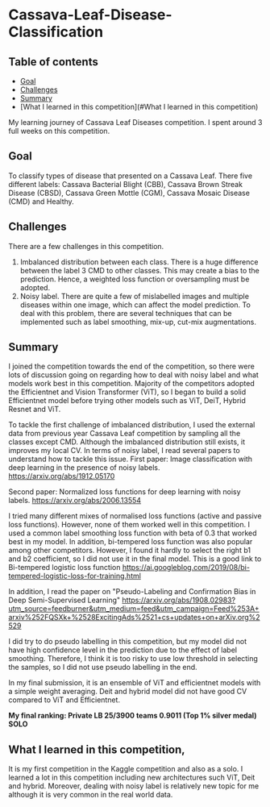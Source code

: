 # Cassava-Leaf-Disease-Classification

## Table of contents
* [Goal](#Goal)
* [Challenges](#challenges)
* [Summary](#summary)
* [What I learned in this competition](#What I learned in this competition)

My learning journey of Cassava Leaf Diseases competition. I spent around 3 full weeks on this competition. 

## Goal
To classify types of disease that presented on a Cassava Leaf. There five different labels: Cassava Bacterial Blight (CBB), Cassava Brown Streak Disease (CBSD), Cassava Green Mottle (CGM), Cassava Mosaic Disease (CMD) and Healthy.

## Challenges 
There are a few challenges in this competition.
1. Imbalanced distribution between each class. There is a huge difference between the label 3 CMD to other classes. This may create a bias to the prediction. Hence, a weighted loss function or oversampling must be adopted. 
2. Noisy label. There are quite a few of mislabelled images and multiple diseases within one image, which can affect the model prediction. To deal with this problem, there are several techniques that can be implemented such as label smoothing, mix-up, cut-mix augmentations.

## Summary
I joined the competition towards the end of the competition, so there were lots of discussion going on regarding how to deal with noisy label and what models work best in this competition. Majority of the competitors adopted the Efficientnet and Vision Transformer (ViT), so I began to build a solid Efficientnet model before trying other models such as ViT, DeiT, Hybrid Resnet and ViT. 

To tackle the first challenge of imbalanced distribution, I used the external data from previous year Cassava Leaf competition by sampling all the classes except CMD. Although the imbalanced distribution still exists, it improves my local CV. 
In terms of noisy label, I read several papers to understand how to tackle this issue. 
First paper: Image classification with deep learning in the presence of noisy labels.
https://arxiv.org/abs/1912.05170

Second paper: Normalized loss functions for deep learning with noisy labels.
https://arxiv.org/abs/2006.13554

I tried many different mixes of normalised loss functions (active and passive loss functions). However, none of them worked well in this competition. I  used a common label smoothing loss function with beta of 0.3 that worked best in my model. In addition, bi-tempered loss function was also popular among other competitors. However, I found it hardly to select the right b1 and b2 coefficient, so I did not use it in the final model.
This is a good link to Bi-tempered logistic loss function
https://ai.googleblog.com/2019/08/bi-tempered-logistic-loss-for-training.html

In addition, I read the paper on "Pseudo-Labeling and Confirmation Bias in Deep Semi-Supervised Learning"
https://arxiv.org/abs/1908.02983?utm_source=feedburner&utm_medium=feed&utm_campaign=Feed%253A+arxiv%252FQSXk+%2528ExcitingAds%2521+cs+updates+on+arXiv.org%2529

I did try to do pseudo labelling in this competition, but my model did not have high confidence level in the prediction due to the effect of label smoothing. Therefore, I think it is too risky to use low threshold in selecting the samples, so I did not use pseudo labelling in the end. 

In my final submission, it is an ensemble of ViT and efficientnet models with a simple weight averaging. Deit and hybrid model did not have good CV compared to ViT and Efficientnet. 

**My final ranking: Private LB 25/3900 teams 0.9011 (Top 1% silver medal) SOLO**

## What I learned in this competition, 
It is my first competition in the Kaggle competition and also as a solo. I learned a lot in this competition including new architectures such ViT, Deit and hybrid. Moreover, dealing with noisy label is relatively new topic for me although it is very common in the real world data. 
